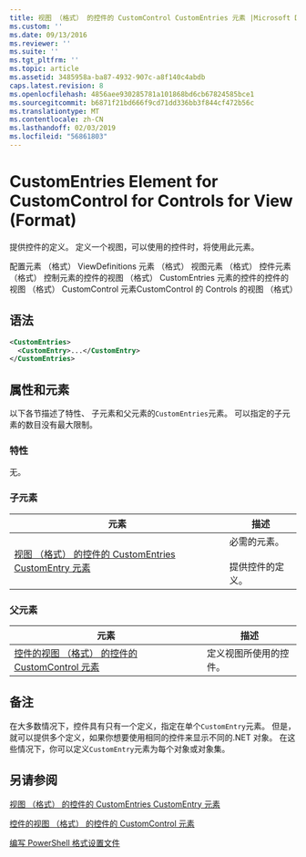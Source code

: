 ```yaml
---
title: 视图 （格式） 的控件的 CustomControl CustomEntries 元素 |Microsoft Docs
ms.custom: ''
ms.date: 09/13/2016
ms.reviewer: ''
ms.suite: ''
ms.tgt_pltfrm: ''
ms.topic: article
ms.assetid: 3485958a-ba87-4932-907c-a8f140c4abdb
caps.latest.revision: 8
ms.openlocfilehash: 4856aee930285781a101868bd6cb67824585bce1
ms.sourcegitcommit: b6871f21bd666f9cd71dd336bb3f844cf472b56c
ms.translationtype: MT
ms.contentlocale: zh-CN
ms.lasthandoff: 02/03/2019
ms.locfileid: "56861803"
---
```

# <a name="customentries-element-for-customcontrol-for-controls-for-view-format"></a>CustomEntries Element for CustomControl for Controls for View (Format)

提供控件的定义。 定义一个视图，可以使用的控件时，将使用此元素。

配置元素 （格式） ViewDefinitions 元素 （格式） 视图元素 （格式） 控件元素 （格式） 控制元素的控件的视图 （格式） CustomEntries 元素的控件的控件的视图 （格式） CustomControl 元素CustomControl 的 Controls 的视图 （格式）

## <a name="syntax"></a>语法

```xml
<CustomEntries>
  <CustomEntry>...</CustomEntry>
</CustomEntries>
```

## <a name="attributes-and-elements"></a>属性和元素

以下各节描述了特性、 子元素和父元素的`CustomEntries`元素。 可以指定的子元素的数目没有最大限制。

### <a name="attributes"></a>特性

无。

### <a name="child-elements"></a>子元素

|元素|描述|
|-------------|-----------------|
|[视图 （格式） 的控件的 CustomEntries CustomEntry 元素](./customentry-element-for-customentries-for-controls-for-view-format.md)|必需的元素。<br /><br /> 提供控件的定义。|

### <a name="parent-elements"></a>父元素

|元素|描述|
|-------------|-----------------|
|[控件的视图 （格式） 的控件的 CustomControl 元素](./customcontrol-element-for-control-for-controls-for-view-format.md)|定义视图所使用的控件。|

## <a name="remarks"></a>备注

在大多数情况下，控件具有只有一个定义，指定在单个`CustomEntry`元素。 但是，就可以提供多个定义，如果你想要使用相同的控件来显示不同的.NET 对象。 在这些情况下，你可以定义`CustomEntry`元素为每个对象或对象集。

## <a name="see-also"></a>另请参阅

[视图 （格式） 的控件的 CustomEntries CustomEntry 元素](./customentry-element-for-customentries-for-controls-for-view-format.md)

[控件的视图 （格式） 的控件的 CustomControl 元素](./customcontrol-element-for-control-for-controls-for-view-format.md)

[编写 PowerShell 格式设置文件](./writing-a-powershell-formatting-file.md)
